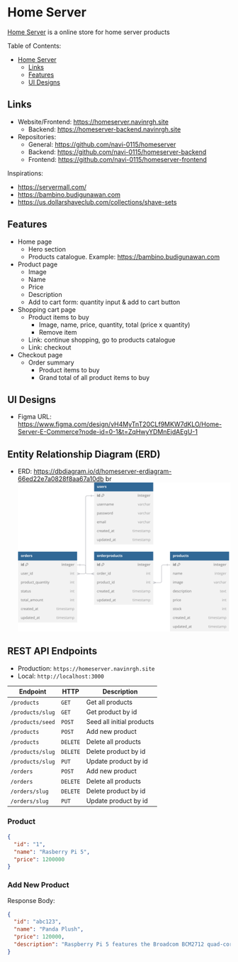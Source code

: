 # Home Server

[Home Server](https://amazingsafari.haidar.dev) is a online store for home server products

Table of Contents:

- [Home Server](#home-server)
  - [Links](#links)
  - [Features](#features)
  - [UI Designs](#ui-designs)

## Links

- Website/Frontend: <https://homeserver.navinrgh.site>
  - Backend: <https://homeserver-backend.navinrgh.site>
- Repositories:
  - General: <https://github.com/navi-0115/homeserver>
  - Backend: <https://github.com/navi-0115/homeserver-backend>
  - Frontend: <https://github.com/navi-0115/homeserver-frontend>

Inspirations:

- <https://servermall.com/>
- <https://bambino.budigunawan.com>
- <https://us.dollarshaveclub.com/collections/shave-sets>

## Features

- Home page
  - Hero section
  - Products catalogue. Example: <https://bambino.budigunawan.com>
- Product page
  - Image
  - Name
  - Price
  - Description
  - Add to cart form: quantity input & add to cart button
- Shopping cart page
  - Product items to buy
    - Image, name, price, quantity, total (price x quantity)
    - Remove item
  - Link: continue shopping, go to products catalogue
  - Link: checkout
- Checkout page
  - Order summary
    - Product items to buy
    - Grand total of all product items to buy

## UI Designs

- Figma URL: <https://www.figma.com/design/vH4MyTnT20CLf9MKW7dKLO/Home-Server-E-Commerce?node-id=0-1&t=ZqHwyYDMnEjdAEgU-1>

## Entity Relationship Diagram (ERD)

- ERD: <https://dbdiagram.io/d/homeserver-erdiagram-66ed22e7a0828f8aa67a10db>
  br
  ![ERD](./diagram/homeserver-erdiagram.svg)

## REST API Endpoints

- Production: `https://homeserver.navinrgh.site`
- Local: `http://localhost:3000`

| Endpoint         | HTTP     | Description               |
| ---------------- | -------- | ------------------------- |
| `/products`      | `GET`    | Get all products          |
| `/products/slug` | `GET`    | Get product by id         |
| `/products/seed` | `POST`   | Seed all initial products |
| `/products`      | `POST`   | Add new product           |
| `/products`      | `DELETE` | Delete all products       |
| `/products/slug` | `DELETE` | Delete product by id      |
| `/products/slug` | `PUT`    | Update product by id      |
| `/orders`        | `POST`   | Add new product           |
| `/orders`        | `DELETE` | Delete all products       |
| `/orders/slug`   | `DELETE` | Delete product by id      |
| `/orders/slug`   | `PUT`    | Update product by id      |

### Product

```json
{
  "id": "1",
  "name": "Rasberry Pi 5",
  "price": 1200000
}
```

### Add New Product

Response Body:

```json
{
  "id": "abc123",
  "name": "Panda Plush",
  "price": 120000,
  "description": "Raspberry Pi 5 features the Broadcom BCM2712 quad-core Arm Cortex A76 processor @ 2.4GHz, making it up to three times faster than the previous generation"
}
```

